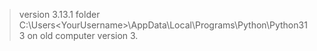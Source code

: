 
>	version 3.13.1
>	folder C:\Users\<YourUsername>\AppData\Local\Programs\Python\Python313
>on  old computer
>		version 3.
	